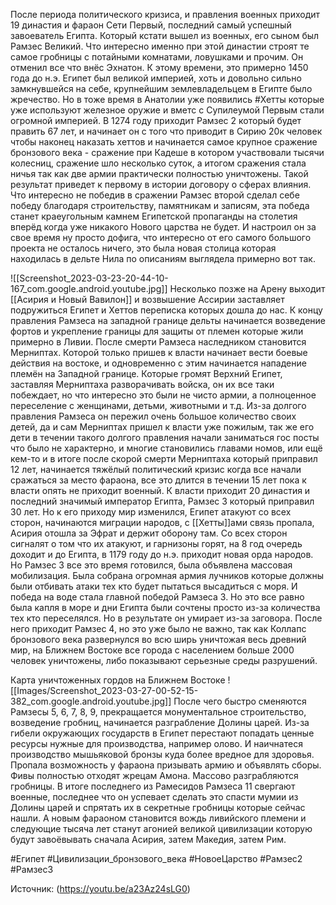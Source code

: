 После периода политического кризиса, и правления военных приходит 19 династия и фараон Сети Первый, последний самый успешный завоеватель Египта. Который кстати вышел из военных, его сыном был Рамзес Великий. Что интересно именно при этой династии строят те самое гробницы с потайными комнатами, ловушками и прочим. Он отменил все что внёс Эхнатон. К этому времени, это примерно 1450 года до н.э. Египет был великой империей, хоть и довольно сильно замкнувшейся на себе, крупнейшим землевладельцем в Египте было жречество. Но в тоже время в Анатолии уже появились #Хетты которые уже используют железное оружие и вметс с Супилеумой Первым стали огромной империей. 
В 1274 году приходит Рамзес 2 который будет править 67 лет, и начинает он с того что приводит в Сирию 20к человек чтобы наконец наказать хеттов и начинается самое крупное сражение бронзового века - сражение при Кадеше в котором участвовали тысячи колесниц, сражение шло несколько суток, а итогом сражения стала ничья так как две армии практически полностью уничтожены. Такой результат приведет к первому в истории договору о сферах влияния. Что интересно не победив в сражении Рамзес второй сделал себе победу благодаря строительству, памятникам и записям, эта победа станет краеугольным камнем Египетской пропаганды на столетия вперёд когда уже никакого Нового царства не будет. И настроил он за свое время ну просто дофига, что интересно от его самого большого проекта не осталось ничего, это была новая столица которая находилась в дельте Нила по описаниям выглядела примерно вот так.

![[Screenshot_2023-03-23-20-44-10-167_com.google.android.youtube.jpg]]
Несколько позже на Арену выходит [[Асирия и Новый Вавилон]] и возвышение Ассирии заставляет подружиться Египет и Хеттов переписка которых дошла до нас. К концу правления Рамзеса на западной границе дельты начинается возведение фортов и укрепление границы для защиты от племен которые жили примерно в Ливии. После смерти Рамзеса наследником становится Мерниптах. Которой только пришев к власти начинает вести боевые действия на востоке, и одновременно с этим начинается нападение племён на Западной границе. Которые громят Верхний Египет, заставляя Мерниптаха разворачивать войска, он их все таки побеждает, но что интересно это были не чисто армии, а полноценное переселение с женщинами, детьми, животными и т.д. 
Из-за долгого правления Рамзеса он пережил очень большое количество своих детей, да и сам Мерниптах пришел к власти уже пожилым, так же его дети в течении такого долгого правления начали заниматься гос посты что было не характерно, и многие становились главами номов, или ещё кем-то и в итоге после скорой смерти Мерниптаха который приправил 12 лет, начинается тяжёлый политический кризис когда все начали сражаться за место фараона, все это длится в течении 15 лет пока к власти опять не приходит военный. 
К власти приходит 20 династия и последний значимый император Египта, Рамзес 3 который приправил 30 лет. Но к его приходу мир изменился, Египет атакуют со всех сторон, начинаются миграции народов, с [[Хетты]]ами связь пропала, Асирия отошла за Эфрат и держит оборону там. Со всех сторон сигналят о том что их атакуют, и гарнизоны горят, на 8 год очередь доходит и до Египта, в 1179 году до н.э. приходит новая орда народов. Но Рамзес 3 все это время готовился, была объявлена массовая мобилизация. Была собрана огромная армия лучников которые должны были отбивать атаки тех кто будет пытаться высадиться с моря. И победа на воде стала главной победой Рамзеса 3. Но это все равно была капля в море и дни Египта были сочтены просто из-за количества тех кто переселялся. Но в результате он умирает из-за заговора. После него приходит Рамзес 4, но это уже было не важно, так как Коллапс бронзового века развернулся во всю ширь уничтожая весь древний мир, на Ближнем Востоке все города с населением больше 2000 человек уничтожены, либо показывают серьезные среды разрушений.

Карта уничтоженных гордов на Ближнем Востоке
![[Images/Screenshot_2023-03-27-00-52-15-382_com.google.android.youtube.jpg]]
После чего быстро сменяются Рамзесы 5, 6, 7, 8, 9, прекращается монументальное строительство, возведение гробниц, начинается разграбление Долины царей. Из-за гибели окружающих государств в Египет перестают попадать ценные ресурсы нужные для производства, например олово. И наичнатеся производство мышьяковой бронзы куда более вредное для здоровья. Пропала возможность у фараона призывать армию и объявлять сборы. Фивы полностью отходят жрецам Амона. Массово разграбляются гробницы. В итоге последнего из Рамесидов Рамзеса 11 свергают военные, последнее что он успевает сделать это спасти мумии из Долины царей и спрятать их в секретные гробницы которые сейчас нашли. А новым фараоном становится вождь ливийского племени и следующие тысяча лет станут агонией великой цивилизации которую будут завоёвывать сначала Асирия, затем Македия, затем Рим.

#Египет #Цивилизации_бронзового_века #НовоеЦарство #Рамзес2 #Рамзес3

Источник: (https://youtu.be/a23Az24sLG0)